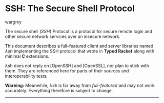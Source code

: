 # SSH: The Secure Shell Protocol

wargrey

The secure shell \(_SSH_\) Protocol is a protocol for secure remote
login and other secure network services over an insecure network.

This document describes a full-featured client and server libraries
named _λsh_ implementing the SSH protocol that wrote in **Typed Racket**
along with minimal **C** extensions.

λsh does not reply on \[OpenSSH\] and \[OpenSSL\], nor plan to stick
with them. They are referenced here for parts of their sources and
interoperability tests.

**Warning:** Meanwhile, λsh is far away from _full-featured_ and may not
work accurately. Everything therefore is subject to change.

---


